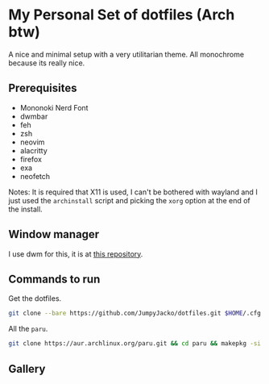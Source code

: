 # My Personal Set of dotfiles (Arch btw)
A nice and minimal setup with a very utilitarian theme. All monochrome because its really nice.

## Prerequisites
- Mononoki Nerd Font
- dwmbar
- feh
- zsh
- neovim
- alacritty
- firefox
- exa
- neofetch

Notes:
It is required that X11 is used, I can't be bothered with wayland and I just used the `archinstall` script and picking the `xorg` option at the end of the install.

## Window manager
I use dwm for this, it is at [this repository](https://github.com/JumpyJacko/dwm).

## Commands to run
Get the dotfiles.
```sh
git clone --bare https://github.com/JumpyJacko/dotfiles.git $HOME/.cfg && alias config='/usr/bin/git --git-dir=$HOME/.cfg/ --work-tree=$HOME'
```

All the `paru`.
```sh
git clone https://aur.archlinux.org/paru.git && cd paru && makepkg -si && cd .. && paru -S nerd-fonts-mononoki
```

## Gallery
